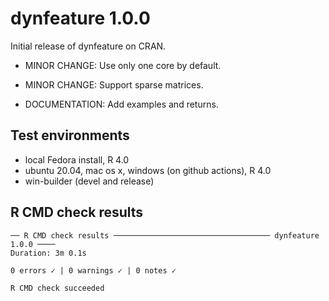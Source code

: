 # dynfeature 1.0.0

Initial release of dynfeature on CRAN.

* MINOR CHANGE: Use only one core by default.

* MINOR CHANGE: Support sparse matrices.

* DOCUMENTATION: Add examples and returns.

## Test environments
* local Fedora install, R 4.0
* ubuntu 20.04, mac os x, windows (on github actions), R 4.0
* win-builder (devel and release)

## R CMD check results

```
── R CMD check results ─────────────────────────────────── dynfeature 1.0.0 ────
Duration: 3m 0.1s

0 errors ✓ | 0 warnings ✓ | 0 notes ✓

R CMD check succeeded
```

